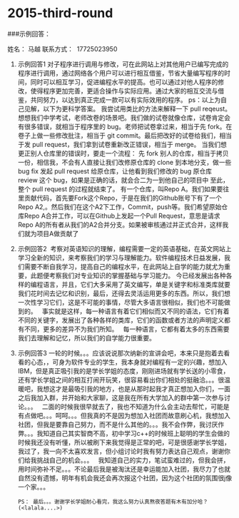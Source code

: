 
# 2015-third-round

###示例回答：

姓名：  马越
联系方式：  17725023950

1. 示例回答1  对子程序进行调用与修改，可在此网站上对其他用户已编写完成的程序进行调用，通过网络各个用户可以进行相互借鉴，节省大量编写程序的时间，同时可以相互学习，促进编程水平的提高。也可以通过对他人程序的修改，使得程序更加完善，更适合操作与实际应用。通过大家的相互交流与借鉴，共同努力，以达到真正完成一款可以有实际效用的程序。
ps：以上为自己见解，以下为更科学答案。
     我尝试用类比的方法来解释一下 pull reqeust。想想我们中学考试，老师改卷的场景吧。我们做的试卷就像仓库，试卷肯定会有很多错误，就相当于程序里的 bug。老师把试卷拿过来，相当于先 fork。在卷子上做一些修改批注，相当于 git commit。最后把改好的试卷给我们，相当于发 pull request，我们拿到试卷重新改正错误，相当于 merge。
    当我们想更正别人仓库里的错误时，要走一个流程：
先 fork 别人的仓库，相当于拷贝一份，相信我，不会有人直接让我们改修原仓库的
clone 到本地分支，做一些 bug fix
发起 pull request 给原仓库，让他看到我们修改的 bug
原仓库 review 这个 bug，如果是正确的话，就会合二为一到他自己的项目中
    至此，整个 pull request 的过程就结束了。
      有一个仓库，叫Repo A。我们如果要往里贡献代码，首先要Fork这个Repo，于是在我们的Github账号下有了一个Repo A2,。然后我们在这个A2下工作，Commit，push等。我们希望原始仓库Repo A合并工作，可以在Github上发起一个Pull Request，意思是请求Repo A的所有者从我们的A2合并分支。如果被审核通过并正式合并，这样我们就为项目A做贡献了




2. 示例回答2  考察对英语知识的理解，编程需要一定的英语基础，在英文网站上学习全新的知识，来考察我们的学习与理解能力。软件编程技术日益发展，我们需要不断自我学习，提高自己的编程水平，在此网站上自学的能力就尤为重要，此题便考察我们对专业知识的掌握基础与学习能力。    今已经发展出各种各样的编程语言，并且，它们大多采用了英文编写，单是关键字和标准类库就要我们花时间去记忆和识别，最后，还得去灵活运用更多的东西。所以，我们想一次性学习它们，这是不可能的事情，尽管大多语言很相似，我们也不可能做到的。   事实就是这样，每一种语言有着它们相似而又不同的语法，它们有着不同的关键字，发展出了各种各样的类库，它们的函数或者方法的声明定义都有不同，更多的差异不为我们所知。    每一种语言，它都有着太多的东西需要我们去理解和记忆，所以我们的自学能力很重要。




3. 示例回答3  一轮的时候。。。应该说说那次纳新的宣讲会吧，本来只是抱着去看看的心态，，可身为软件专业的学生，我本身就对编程有一定的兴趣，想加入IBM，但是真正吸引我的是学长学姐的态度，刚刚进场就有学长送的小零食，还有学长学姐之间的相互打闹开玩笑，很容易看出你们相处的挺融洽。。。很温暖吧，我想这才是最吸引我的地方，也是从那时起我才真正想加入你们，一面之后我加入群，并开始和大家聊，这是我在所有大学加入的群中第一次参与讨论。。。
   二面的时候我很早就去了，我也不知道为什么会主动去帮忙，可能是有点做吧。。。呵呵。。。但我真的不是因为想加入社团而故意刷心机，我想加入社团，但我是要靠自己努力，而不是什么其他的。。。我不会作弊，我讨厌作弊。。。我知道自己其实智商不高，初中学习c++的时候班上聪明的学生会做的时候我还没有听懂，所以被刷下来我觉得是正常的吧，可是很感谢学长学姐，我过了，我一向不太喜欢发言，但小组讨论时我有努力表达自己观点，谢谢你们给我挑战自己的机会。。。
   我知道自己的实力，笔试蛮难过的，但我会拼，用时间弥补不足。。。不论最后我是被淘汰还是幸运能加入社团，我尽力了也就自然没有遗憾，明年有机会我还会再次报这个社团，因为这个社团的氛围很j像一个家。。。
       
       
       PS： 最后。。。谢谢学长学姐耐心看完，我这么努力认真熬夜答题有木有加分哈？(<lalala....>)
